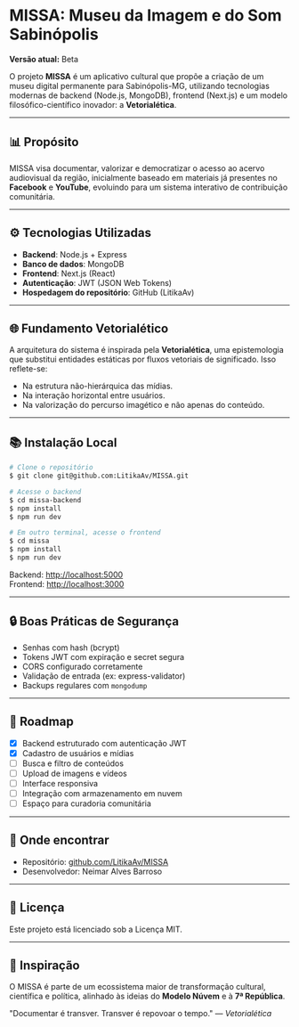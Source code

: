 # MISSA: Museu da Imagem e do Som Sabinópolis

**Versão atual:** Beta

O projeto **MISSA** é um aplicativo cultural que propõe a criação de um museu digital permanente para Sabinópolis-MG, utilizando tecnologias modernas de backend (Node.js, MongoDB), frontend (Next.js) e um modelo filosófico-científico inovador: a **Vetorialética**.

---

## 📊 Propósito

MISSA visa documentar, valorizar e democratizar o acesso ao acervo audiovisual da região, inicialmente baseado em materiais já presentes no **Facebook** e **YouTube**, evoluindo para um sistema interativo de contribuição comunitária.

---

## ⚙️ Tecnologias Utilizadas
- **Backend**: Node.js + Express
- **Banco de dados**: MongoDB
- **Frontend**: Next.js (React)
- **Autenticação**: JWT (JSON Web Tokens)
- **Hospedagem do repositório**: GitHub (LitikaAv)

---

## 🌐 Fundamento Vetorialético

A arquitetura do sistema é inspirada pela **Vetorialética**, uma epistemologia que substitui entidades estáticas por fluxos vetoriais de significado. Isso reflete-se:

- Na estrutura não-hierárquica das mídias.
- Na interação horizontal entre usuários.
- Na valorização do percurso imagético e não apenas do conteúdo.

---

## 📚 Instalação Local
```bash
# Clone o repositório
$ git clone git@github.com:LitikaAv/MISSA.git

# Acesse o backend
$ cd missa-backend
$ npm install
$ npm run dev

# Em outro terminal, acesse o frontend
$ cd missa
$ npm install
$ npm run dev
```

Backend: [http://localhost:5000](http://localhost:5000)  
Frontend: [http://localhost:3000](http://localhost:3000)

---

## 🔒 Boas Práticas de Segurança
- Senhas com hash (bcrypt)
- Tokens JWT com expiração e secret segura
- CORS configurado corretamente
- Validação de entrada (ex: express-validator)
- Backups regulares com `mongodump`

---

## 📅 Roadmap
- [x] Backend estruturado com autenticação JWT
- [x] Cadastro de usuários e mídias
- [ ] Busca e filtro de conteúdos
- [ ] Upload de imagens e vídeos
- [ ] Interface responsiva
- [ ] Integração com armazenamento em nuvem
- [ ] Espaço para curadoria comunitária

---

## 📍 Onde encontrar

- Repositório: [github.com/LitikaAv/MISSA](https://github.com/LitikaAv/MISSA)
- Desenvolvedor: Neimar Alves Barroso

---

## 🌟 Licença
Este projeto está licenciado sob a Licença MIT.

---

## 🌈 Inspiração

O MISSA é parte de um ecossistema maior de transformação cultural, científica e política, alinhado às ideias do **Modelo Núvem** e à **7ª República**.

"Documentar é transver. Transver é repovoar o tempo." — *Vetorialética*

